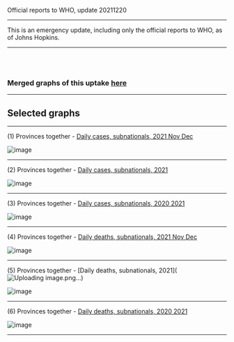 
Official reports to WHO, update 20211220


*********************************************************************************************
This is an emergency update, including only the official reports to WHO, as of Johns Hopkins.
*********************************************************************************************

<br/><br/>



### Merged graphs of this uptake [here](https://github.com/pourmalek/CovidVisualizedCountry/blob/main/20211220/graphs%20merge%2020211220.pdf)


****

## Selected graphs

****

(1) Provinces together - [Daily cases, subnationals, 2021 Nov Dec](https://github.com/pourmalek/CovidVisualizedCountry/blob/main/20211220/output/JOHN/graph%2023%20COVID-19%20daily%20cases%2C%20Canada%2C%20subnational%2C%20Johns%20Hopkins%202021%20Nov%20Dec.pdf)

![image](https://user-images.githubusercontent.com/30849720/146829414-47cd9e9b-23e7-4ad1-a09a-71c7b707fd4e.png)

****

(2) Provinces together - [Daily cases, subnationals, 2021](https://github.com/pourmalek/CovidVisualizedCountry/blob/main/20211220/output/JOHN/graph%2022%20COVID-19%20daily%20cases%2C%20Canada%2C%20subnational%2C%20Johns%20Hopkins.pdf)

![image](https://user-images.githubusercontent.com/30849720/146829518-ff9a5b5f-2f32-4128-b29b-6ac9dafc4b95.png)

****

(3) Provinces together - [Daily cases, subnationals, 2020 2021](https://github.com/pourmalek/CovidVisualizedCountry/blob/main/20211220/output/JOHN/graph%2021%20COVID-19%20daily%20cases%2C%20Canada%2C%20subnational%2C%20Johns%20Hopkins.pdf)

![image](https://user-images.githubusercontent.com/30849720/146829611-2b3693c2-e6ad-4df1-b489-1000ed58cd70.png)

****

(4) Provinces together - [Daily deaths, subnationals, 2021 Nov Dec](https://github.com/pourmalek/CovidVisualizedCountry/blob/main/20211220/output/JOHN/graph%2013%20COVID-19%20daily%20deaths%2C%20Canada%2C%20subnational%2C%20Johns%20Hopkins%202021%20Nov%20Dec.pdf)

![image](https://user-images.githubusercontent.com/30849720/146828845-2f46d1b7-5b74-4a9a-aeed-b6bd30912de9.png)

****

(5) Provinces together - [Daily deaths, subnationals, 2021](![Uploading image.png…]())

![image](https://user-images.githubusercontent.com/30849720/146828845-2f46d1b7-5b74-4a9a-aeed-b6bd30912de9.png)

****

(6) Provinces together - [Daily deaths, subnationals, 2020 2021](https://github.com/pourmalek/CovidVisualizedCountry/blob/main/20211220/output/JOHN/graph%2011%20COVID-19%20daily%20deaths%2C%20Canada%2C%20subnational%2C%20Johns%20Hopkins.pdf)

![image](https://user-images.githubusercontent.com/30849720/146828845-2f46d1b7-5b74-4a9a-aeed-b6bd30912de9.png)

****
